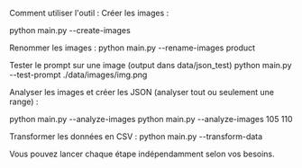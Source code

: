 Comment utiliser l'outil :
Créer les images :

python main.py --create-images

Renommer les images :
python main.py --rename-images product


Tester le prompt sur une image (output dans data/json_test)
python main.py --test-prompt ./data/images/img.png

Analyser les images et créer les JSON (analyser tout ou seulement une range) :

python main.py --analyze-images
python main.py --analyze-images 105 110

Transformer les données en CSV :
python main.py --transform-data


Vous pouvez lancer chaque étape indépendamment selon vos besoins.